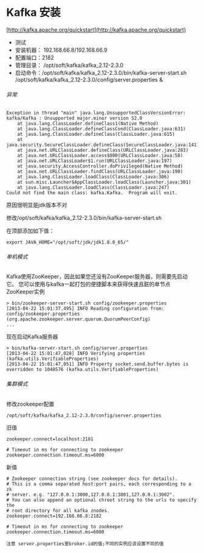 # Kafka 安装

[http://kafka.apache.org/quickstart](http://kafka.apache.org/quickstart)
* 测试
* 安装机器： 192.168.66.8/192.168.66.9
* 配置端口：2182
* 管理目录： /opt/soft/kafka/kafka_2.12-2.3.0
* 启动命令：/opt/soft/kafka/kafka_2.12-2.3.0/bin/kafka-server-start.sh /opt/soft/kafka/kafka_2.12-2.3.0/config/server.properties &

###### 异常
```log
Exception in thread "main" java.lang.UnsupportedClassVersionError: kafka/Kafka : Unsupported major.minor version 52.0
	at java.lang.ClassLoader.defineClass1(Native Method)
	at java.lang.ClassLoader.defineClassCond(ClassLoader.java:631)
	at java.lang.ClassLoader.defineClass(ClassLoader.java:615)
	at java.security.SecureClassLoader.defineClass(SecureClassLoader.java:141)
	at java.net.URLClassLoader.defineClass(URLClassLoader.java:283)
	at java.net.URLClassLoader.access$000(URLClassLoader.java:58)
	at java.net.URLClassLoader$1.run(URLClassLoader.java:197)
	at java.security.AccessController.doPrivileged(Native Method)
	at java.net.URLClassLoader.findClass(URLClassLoader.java:190)
	at java.lang.ClassLoader.loadClass(ClassLoader.java:306)
	at sun.misc.Launcher$AppClassLoader.loadClass(Launcher.java:301)
	at java.lang.ClassLoader.loadClass(ClassLoader.java:247)
Could not find the main class: kafka.Kafka.  Program will exit.
```
原因很明显是jdk版本不对

修改/opt/soft/kafka/kafka_2.12-2.3.0/bin/kafka-server-start.sh

在顶部添加如下值：
```shell script
export JAVA_HOME="/opt/soft/jdk/jdk1.8.0_65/"
```


###### 单机模式
Kafka使用ZooKeeper，因此如果您还没有ZooKeeper服务器，则需要先启动它。
您可以使用与kafka一起打包的便捷脚本来获得快速且脏的单节点ZooKeeper实例
```shell script
> bin/zookeeper-server-start.sh config/zookeeper.properties
[2013-04-22 15:01:37,495] INFO Reading configuration from: config/zookeeper.properties (org.apache.zookeeper.server.quorum.QuorumPeerConfig)
...
```
现在启动Kafka服务器
```shell script
> bin/kafka-server-start.sh config/server.properties
[2013-04-22 15:01:47,028] INFO Verifying properties (kafka.utils.VerifiableProperties)
[2013-04-22 15:01:47,051] INFO Property socket.send.buffer.bytes is overridden to 1048576 (kafka.utils.VerifiableProperties)
```

###### 集群模式

修改zookeeper配置

    /opt/soft/kafka/kafka_2.12-2.3.0/config/server.properties
    
旧值
```properties
zookeeper.connect=localhost:2181

# Timeout in ms for connecting to zookeeper
zookeeper.connection.timeout.ms=6000
```
新值
```properties
# Zookeeper connection string (see zookeeper docs for details).
# This is a comma separated host:port pairs, each corresponding to a zk
# server. e.g. "127.0.0.1:3000,127.0.0.1:3001,127.0.0.1:3002".
# You can also append an optional chroot string to the urls to specify the
# root directory for all kafka znodes.
zookeeper.connect=192.168.66.8:2182

# Timeout in ms for connecting to zookeeper
zookeeper.connection.timeout.ms=6000
```

    注意 server.properties里broker.id的值;不同的实例应该设置不同的值


